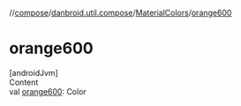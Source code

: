 //[compose](../../../index.md)/[danbroid.util.compose](../index.md)/[MaterialColors](index.md)/[orange600](orange600.md)



# orange600  
[androidJvm]  
Content  
val [orange600](orange600.md): Color  



